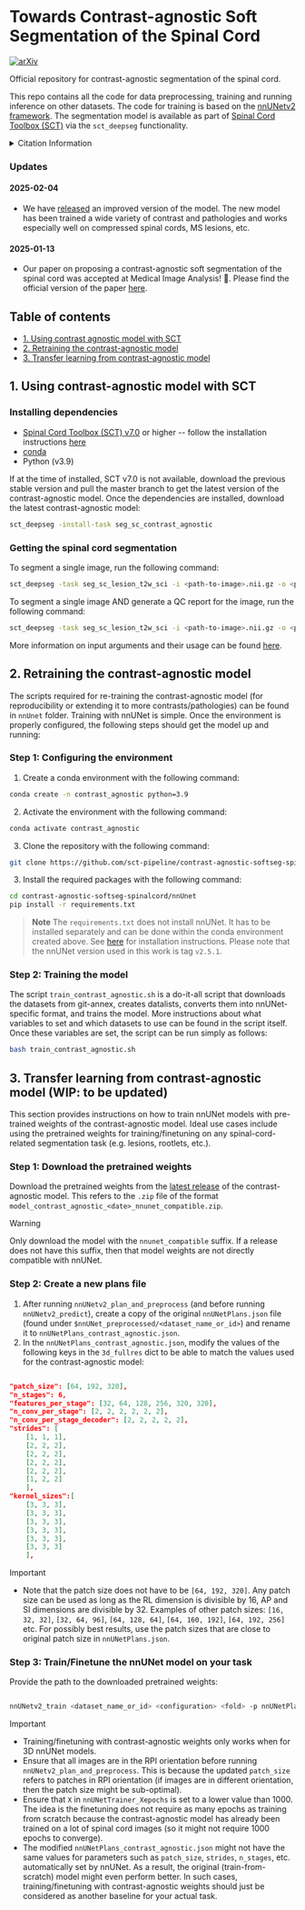 # Towards Contrast-agnostic Soft Segmentation of the Spinal Cord

[![arXiv](https://img.shields.io/badge/arXiv-2310.15402-b31b1b.svg)](https://arxiv.org/abs/2310.15402)

Official repository for contrast-agnostic segmentation of the spinal cord. 

This repo contains all the code for data preprocessing, training and running inference on other datasets. The code for training is based on the [nnUNetv2 framework](https://github.com/MIC-DKFZ/nnUNet). The segmentation model is available as part of [Spinal Cord Toolbox (SCT)](https://spinalcordtoolbox.com) via the `sct_deepseg` functionality.

<details>

<summary> Citation Information </summary>

If you find this work and/or code useful for your research, please cite our paper:

```
@article{BEDARD2025103473,
title = {Towards contrast-agnostic soft segmentation of the spinal cord},
journal = {Medical Image Analysis},
volume = {101},
pages = {103473},
year = {2025},
issn = {1361-8415},
doi = {https://doi.org/10.1016/j.media.2025.103473},
url = {https://www.sciencedirect.com/science/article/pii/S1361841525000210},
author = {Sandrine Bédard* and Enamundram Naga Karthik* and Charidimos Tsagkas and Emanuele Pravatà and Cristina Granziera and Andrew Smith and Kenneth Arnold {Weber II} and Julien Cohen-Adad},
note = {Shared authorship -- authors contributed equally}
}
```

</details>

### Updates

#### 2025-02-04

* We have [released](https://github.com/sct-pipeline/contrast-agnostic-softseg-spinalcord/releases/tag/v3.1) an improved version of the model. The new model has been trained a wide variety of contrast and pathologies and works especially well on compressed spinal cords, MS lesions, etc. 


#### 2025-01-13

* Our paper on proposing a contrast-agnostic soft segmentation of the spinal cord was accepted at Medical Image Analysis! 🎉. Please find the official version of the paper [here](https://www.sciencedirect.com/science/article/pii/S1361841525000210).



## Table of contents
* [1. Using contrast agnostic model with SCT](#1-using-contrast-agnostic-model-with-sct)
* [2. Retraining the contrast-agnostic model ](#2-retraining-the-contrast-agnostic-model)
* [3. Transfer learning from contrast-agnostic model](#3-transfer-learning-from-contrast-agnostic-model)

<!-- * [5. Computing morphometric measures (CSA)](#5-computing-morphometric-measures-csa)
    * [5.1. Using contrast-agnostic model (best)](#51-using-contrast-agnostic-model-best)
    * [5.2. Using nnUNet model](#52-using-nnunet-model)
* [6. Analyse CSA and QC reports](#6-analyse-csa-and-qc-reports)
* [7. Get QC reports for other datasets](#7-get-qc-reports-for-other-datasets)  
    * [7.1. Running QC on predictions from SCI-T2w dataset](#71-running-qc-on-predictions-from-sci-t2w-dataset)
    * [7.2. Running QC on predictions from MS-MP2RAGE dataset](#72-running-qc-on-predictions-from-ms-mp2rage-dataset)
    * [7.3. Running QC on predictions from Radiculopathy-EPI dataset](#73-running-qc-on-predictions-from-radiculopathy-epi-dataset) -->


## 1. Using contrast-agnostic model with SCT

### Installing dependencies

- [Spinal Cord Toolbox (SCT) v7.0](https://github.com/spinalcordtoolbox/spinalcordtoolbox/releases/tag/7.0) or higher -- follow the installation instructions [here](https://github.com/spinalcordtoolbox/spinalcordtoolbox?tab=readme-ov-file#installation)
- [conda](https://conda.io/projects/conda/en/latest/user-guide/install/index.html) 
- Python (v3.9)

If at the time of installed, SCT v7.0 is not available, download the previous stable version and pull the master branch to get the latest version of the contrast-agnostic model. Once the dependencies are installed, download the latest contrast-agnostic model:

```bash
sct_deepseg -install-task seg_sc_contrast_agnostic
```

### Getting the spinal cord segmentation

To segment a single image, run the following command: 

```bash
sct_deepseg -task seg_sc_lesion_t2w_sci -i <path-to-image>.nii.gz -o <path-to-output-file>.nii.gz 
```

To segment a single image AND generate a QC report for the image, run the following command: 

```bash
sct_deepseg -task seg_sc_lesion_t2w_sci -i <path-to-image>.nii.gz -o <path-to-output-file>.nii.gz -qc qc -qc-subject <name-of-subject>
```

More information on input arguments and their usage can be found [here](https://spinalcordtoolbox.com/stable/user_section/command-line/deepseg/seg_sc_contrast_agnostic.html).

## 2. Retraining the contrast-agnostic model 

The scripts required for re-training the contrast-agnostic model (for reproducibility or extending it to more contrasts/pathologies) can be found in `nnUnet` folder. Training with nnUNet is simple. Once the environment is properly configured, the following steps should get the model up and running:

### Step 1: Configuring the environment

1. Create a conda environment with the following command:
```bash
conda create -n contrast_agnostic python=3.9
```

2. Activate the environment with the following command:
```bash
conda activate contrast_agnostic
```

3. Clone the repository with the following command:
```bash
git clone https://github.com/sct-pipeline/contrast-agnostic-softseg-spinalcord.git
```

3. Install the required packages with the following command:
```bash
cd contrast-agnostic-softseg-spinalcord/nnUnet
pip install -r requirements.txt
```

> **Note**
> The `requirements.txt` does not install nnUNet. It has to be installed separately and can be done within the conda environment created above. See [here](https://github.com/MIC-DKFZ/nnUNet/blob/master/documentation/installation_instructions.md) for installation instructions. Please note that the nnUNet version used in this work is tag `v2.5.1`.


### Step 2: Training the model

The script `train_contrast_agnostic.sh` is a do-it-all script that downloads the datasets from git-annex, creates datalists, converts them into nnUNet-specific format, and trains the model. More instructions about what variables to set and which datasets to use can be found in the script itself. Once these variables are set, the script can be run simply as follows:

```bash
bash train_contrast_agnostic.sh
```
<!-- 
TODO: move to csa_qc_evaluation folder
## 5. Computing morphometric measures (CSA)

To compute the CSA at C2-C3 vertebral levels on the prediction masks and get the QC report of the predictions, the script `compute_csa_qc_<nnunet/monai>.sh` are used. The input is the folder `data_processed_clean` (result from preprocessing) and the path of the prediction masks is added as an extra script argument `-script-args`.
  
For every trained model, you can run:

```
sct_run_batch -jobs -1 -path-data /data_processed_clean/ -path-output <PATH_OUTPUT> -script compute_csa_qc_<nnunet/monai>.sh -script-args <PATH_PRED_MASKS>
```
* `-path-data`: Path to data from spine generic used for training.
* `-path-output`: Path to save results
* `-script`: Script to compute the CSA and QC report
* `-script-args`: Path to the prediction masks

The CSA results will be under `<PATH_OUTPUT>/results` and the QC report under `<PATH_OUTPUT>/qc`.

### 5.1. Using contrast-agnostic model (best)
Here is an example on how to compute CSA and QC on contrast-agnostic model

```
sct_run_batch -jobs -1 -path-data ~/duke/projects/ivadomed/contrast-agnostic-seg/data_processed_sg_2023-03-10_NO_CROP\data_processed_clean -path-output ~/results -script compute_csa_qc_monai.sh -script-args ~/duke/projects/ivadomed/contrast-agnostic-seg/models/monai/spine-generic-results
```

### 5.2. Using nnUNet model
 **Note:** For nnUnet, change the variable `prefix` in the script `compute_csa_nnunet.sh` according to the prefix in the prediction name.
Here is an example on how to compute CSA and QC on nnUNet models.

```
sct_run_batch -jobs -1 -path-data ~/duke/projects/ivadomed/contrast-agnostic-seg/data_processed_sg_2023-03-10_NO_CROP\data_processed_clean -path-output ~/results -script compute_csa_qc_nnunet.sh -script-args ~/duke/projects/ivadomed/contrast-agnostic-seg/models/nnunet/spine-generic-results/test_predictions_2023-08-24
``` 

TODO: Move to csa_generate_figures folder
## 6. Analyse CSA and QC reports
To generate violin plots and analyse results, put all CSA results file in the same folder (here `csa_ivadomed_vs_nnunet_vs_monai`) and run:

```
python analyse_csa_all_models.py -i-folder ~/duke/projects/ivadomed/contrast-agnostic-seg/csa_measures_pred/csa_ivadomed_vs_nnunet_vs_monai/ \
                                 -include csa_monai_nnunet_2023-09-18 csa_monai_nnunet_per_contrast csa_gt_2023-08-08 csa_gt_hard_2023-08-08 \
                                          csa_nnunet_2023-08-24 csa_other_methods_2023-09-21-all csa_monai_nnunet_2023-09-18_hard csa_monai_nnunet_diceL
```
* `-i-folder`: Path to folder containing CSA results from models to analyse
* `-include`: names of the folder names to include in the analysis (one model = one folder)

The plots will be saved to the parent directory with the name `charts_<datetime.now())>` -->


## 3. Transfer learning from contrast-agnostic model (WIP: to be updated)

This section provides instructions on how to train nnUNet models with pre-trained weights of the contrast-agnostic model. Ideal use cases include using the 
pretrained weights for training/finetuning on any spinal-cord-related segmentation task (e.g. lesions, rootlets, etc.). 

### Step 1: Download the pretrained weights

Download the pretrained weights from the [latest release](https://github.com/sct-pipeline/contrast-agnostic-softseg-spinalcord/releases) of the 
contrast-agnostic model. This refers to the `.zip` file of the format `model_contrast_agnostic_<date>_nnunet_compatible.zip`. 

> [!WARNING]  
> Only download the model with the `nnunet_compatible` suffix. If a release does not have this suffix, then that model weights are not directly 
compatible with nnUNet.


### Step 2: Create a new plans file

1. After running `nnUNetv2_plan_and_preprocess` (and before running `nnUNetv2_predict`), create a copy of the original `nnUNetPlans.json` file (found under `$nnUNet_preprocessed/<dataset_name_or_id>`) and  rename it to `nnUNetPlans_contrast_agnostic.json`. 
2. In the `nnUNetPlans_contrast_agnostic.json`, modify the values of the following keys in the `3d_fullres` dict to be able to match the 
values used for the contrast-agnostic model:

```json

"patch_size": [64, 192, 320],
"n_stages": 6,
"features_per_stage": [32, 64, 128, 256, 320, 320],
"n_conv_per_stage": [2, 2, 2, 2, 2, 2],
"n_conv_per_stage_decoder": [2, 2, 2, 2, 2],
"strides": [
    [1, 1, 1],
    [2, 2, 2],
    [2, 2, 2],
    [2, 2, 2],
    [2, 2, 2],
    [1, 2, 2]
    ],
"kernel_sizes":[
    [3, 3, 3],
    [3, 3, 3],
    [3, 3, 3],
    [3, 3, 3],
    [3, 3, 3],
    [3, 3, 3]
    ],

```

> [!IMPORTANT]  
> * Note that the patch size does not have to be `[64, 192, 320]`. Any patch size can be used as long as the RL dimension is divisible by 16, AP and SI dimensions are divisible by 32. Examples of other patch sizes: `[16, 32, 32]`, `[32, 64, 96]`, `[64, 128, 64]`, `[64, 160, 192]`, `[64, 192, 256]` etc. For possibly best results, use the patch sizes that are close to original patch size in `nnUNetPlans.json`.

### Step 3: Train/Finetune the nnUNet model on your task

Provide the path to the downloaded pretrained weights:

```bash

nnUNetv2_train <dataset_name_or_id> <configuration> <fold> -p nnUNetPlans_contrast_agnostic -pretrained_weights <path_to_pretrained_weights> -tr <nnUNetTrainer_Xepochs>

```

> [!IMPORTANT]  
> * Training/finetuning with contrast-agnostic weights only works when for 3D nnUNet models. 
> * Ensure that all images are in the RPI orientation before running `nnUNetv2_plan_and_preprocess`. This is because the updated 
`patch_size` refers to patches in RPI orientation (if images are in different orientation, then the patch size might be sub-optimal).
> * Ensure that `X` in `nnUNetTrainer_Xepochs` is set to a lower value than 1000. The idea is the finetuning does not require as 
many epochs as training from scratch because the contrast-agnostic model has already been trained on a lot of spinal cord images 
(so it might not require 1000 epochs to converge).
> * The modified `nnUNetPlans_contrast_agnostic.json` might not have the same values for parameters such as `patch_size`, `strides`, 
`n_stages`, etc. automatically set by nnUNet. As a result, the original (train-from-scratch) model might even perform better. 
In such cases, training/finetuning with contrast-agnostic weights should just be considered as another baseline for your actual task.



